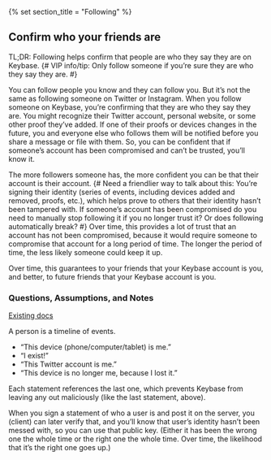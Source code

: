 {% set section_title = "Following" %}

## Confirm who your friends are

TL;DR: Following helps confirm that people are who they say they are on Keybase. {# VIP info/tip: Only follow someone if you’re sure they are who they say they are. #} 

You can follow people you know and they can follow you. But it’s not the same as following someone on Twitter or Instagram. When you follow someone on Keybase, you’re confirming that they are who they say they are. You might recognize their Twitter account, personal website, or some other proof they’ve added. If one of their proofs or devices changes in the future, you and everyone else who follows them will be notified before you share a message or file with them. So, you can be confident that if someone’s account has been compromised and can’t be trusted, you’ll know it.
   
The more followers someone has, the more confident you can be that their account is their account. {# Need a friendlier way to talk about this: You’re signing their identity (series of events, including devices added and removed, proofs, etc.), which helps prove to others that their identity hasn’t been tampered with. If someone’s account has been compromised do you need to manually stop following it if you no longer trust it? Or does following automatically break? #} Over time, this provides a lot of trust that an account has not been compromised, because it would require someone to compromise that account for a long period of time. The longer the period of time, the less likely someone could keep it up.

Over time, this guarantees to your friends that your Keybase account is you, and better, to future friends that your Keybase account is you.

### Questions, Assumptions, and Notes

[Existing docs](https://keybase.io/docs/server_security/following)

A person is a timeline of events.

* “This device (phone/computer/tablet) is me.”
* “I exist!”
* “This Twitter account is me.”
* “This device is no longer me, because I lost it.”

Each statement references the last one, which prevents Keybase from leaving any out maliciously (like the last statement, above).

When you sign a statement of who a user is and post it on the server, you (client) can later verify that, and you’ll know that user’s identity hasn’t been messed with, so you can use that public key. (Either it has been the wrong one the whole time or the right one the whole time. Over time, the likelihood that it’s the right one goes up.)
